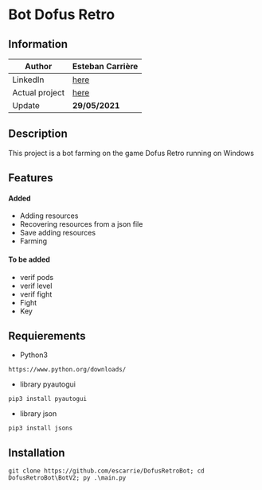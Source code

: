 # Bot Dofus Retro

## Information

| Author | Esteban Carrière |
| ------ | ------ |
| LinkedIn | [here](https://www.linkedin.com/in/esteban-carri%C3%A8re-0655a8191/) |
| Actual project | [here](BotV2)|
| Update | **29/05/2021** |

## Description

This project is a bot farming on the game Dofus Retro running on Windows

## Features

#### Added
- Adding resources
- Recovering resources from a json file
- Save adding resources
- Farming

#### To be added
- verif pods
- verif level
- verif fight
- Fight
- Key

## Requierements

- Python3
```commandline
https://www.python.org/downloads/
```
- library pyautogui
```commandline
pip3 install pyautogui
```
- library json
```commandline
pip3 install jsons
```

## Installation

```commandline
git clone https://github.com/escarrie/DofusRetroBot; cd DofusRetroBot\BotV2; py .\main.py
```